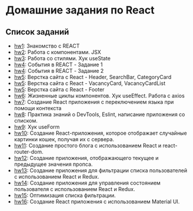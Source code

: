 # Домашние задания по React

## Список заданий

- [hw1](./hw1): Знакомство с REACT
- [hw2](./hw2): Работа с компонентами. JSX
- [hw3](./hw3): Работа со стилями. Хук useState
- [hw4](./hw4/task1): События в REACT - Задание 1 
- [hw4](./hw4/task2): События в REACT - Задание 2 
- [hw5](./hw5): Верстка сайта с React - Header, SearchBar, CategoryCard
- [hw5](./hw5): Верстка сайта с React - VacancyCard, VacancyCardList 
- [hw5](./hw5): Верстка сайта с React - Footer 
- [hw6](./hw6): Жизненные циклы компонентов. Хук useEffect. Работа с axios
- [hw7](./hw7): Создание React приложения с переключением языка при помощи контекста
- [hw8](./hw8): Практика знаний о DevTools, Eslint, написание приложения со списком.
- [hw9](./hw9): Хук useForm
- [hw10](./hw10): Создание React-приложения, которое отображает случайные картинки кошек, получая их с сервера.
- [hw11](./hw11): Создание простого блога с использованием React и react-router-dom.
- [hw12](./hw12): Создание приложения, отображающего текущее и предыдущее значения пропса.
- [hw13](./hw13): Создание приложения для фильтрации списка пользователей с использованием React и Redux.
- [hw14](./hw14): Создание приложения для управления состоянием пользователя с использованием React и Redux.
- [hw15](./hw15): Оптимизация списка фильтрации.
- [hw16](./hw16): Создание React приложения с использованием Material UI.